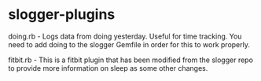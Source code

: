 slogger-plugins
===============

doing.rb - Logs data from doing yesterday. Useful for time tracking. You need to add doing to the slogger Gemfile in order for this to work properly.

fitbit.rb - This is a fitbit plugin that has been modified from the slogger
repo to provide more information on sleep as some other changes.

